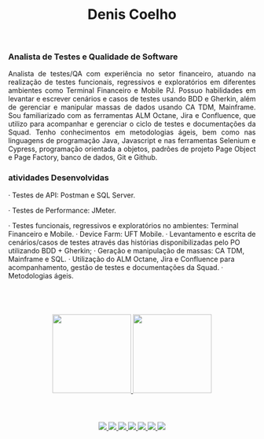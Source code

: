 <p align="left">
<h1 align ="center">Denis Coelho</h1>
<br>

<h3>Analista de Testes e Qualidade de Software</h3>

<p style="text-align: justify;">
Analista de testes/QA com experiência no setor financeiro, atuando na realização de testes funcionais, regressivos e exploratórios em diferentes ambientes como Terminal Financeiro e Mobile PJ. Possuo habilidades em levantar e escrever cenários e casos de testes usando BDD e Gherkin, além de gerenciar e manipular massas de dados usando CA TDM, Mainframe. Sou familiarizado com as ferramentas ALM Octane, Jira e Confluence, que utilizo para acompanhar e gerenciar o ciclo de testes e documentações da Squad. Tenho conhecimentos em metodologias ágeis, bem como nas linguagens de programação Java, Javascript e nas ferramentas Selenium e Cypress, programação orientada a objetos, padrões de projeto Page Object e Page Factory, banco de dados, Git e Github.

<h3>atividades Desenvolvidas</h3>

<p style="text-align: justify;">
 <p>
· Testes de API: Postman e SQL Server.
  </p>
  <p>
· Testes de Performance: JMeter.
  </p>
· Testes funcionais, regressivos e exploratórios no ambientes:
 Terminal Financeiro e Mobile.
· Device Farm: UFT Mobile.
· Levantamento e escrita de cenários/casos de testes através das
histórias disponibilizadas pelo PO utilizando BDD + Gherkin;
· Geração e manipulação de massas: CA TDM, Mainframe e SQL.
· Utilização do ALM Octane, Jira e Confluence para acompanhamento, gestão 
de testes e documentações da Squad.
· Metodologias ágeis.
  
<h1 align ="center"></h1>
<p/>
  <br>
<p/>
<p>
</p>   
  <div align="center">
    <a href="https://github.com/deniscoelho-js">
    <img height="160em" src="https://github-readme-stats.vercel.app/api?username=deniscoelho-js&layout=compact&langs_count=7&theme=midnight-purple"/>
    <img height="160em" src="https://github-readme-stats.vercel.app/api/top-langs/?username=deniscoelho-js&layout=compact&langs_count=7&theme=midnight-purple"/>
      <h1 align ="center"></h1>
  </div>

  <div style="display: inline_block" align="center" ><br>
    <img src="https://img.shields.io/badge/-selenium-%43B02A?style=for-the-badge&logo=selenium&logoColor=white"/>
    <img src="https://img.shields.io/badge/-cypress-%23E5E5E5?style=for-the-badge&logo=cypress&logoColor=058a5e"/>
    <img src="https://img.shields.io/badge/github-%23121011.svg?style=for-the-badge&logo=github&logoColor=white"/>
    <img src="https://img.shields.io/badge/bitbucket-%230047B3.svg?style=for-the-badge&logo=bitbucket&logoColor=white"/>
    <img src="https://img.shields.io/badge/java-%23ED8B00.svg?style=for-the-badge&logo=java&logoColor=white"/>
    <img src ="https://img.shields.io/badge/typescript-007ACC?&logo=TypeScript&style=for-the-badge&logoColor=white"/>
    <img src ="https://img.shields.io/badge/javascript-%23323330.svg?style=for-the-badge&logo=javascript&logoColor=%23F7DF1E"/>
  </div>
